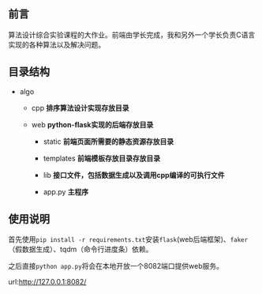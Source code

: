 ## 前言

算法设计综合实验课程的大作业。前端由学长完成，我和另外一个学长负责C语言实现的各种算法以及解决问题。

## 目录结构

- algo
  - cpp   **排序算法设计实现存放目录**

  - web **python-flask实现的后端存放目录**

    - static  **前端页面所需要的静态资源存放目录**
    - templates **前端模板存放目录存放目录**
    - lib **接口文件，包括数据生成以及调用cpp编译的可执行文件**

    - app.py **主程序**
## 使用说明

首先使用`pip install -r requirements.txt`安装`flask`(web后端框架)、`faker`（假数据生成）、tqdm（命令行进度条）依赖。

之后直接`python app.py`将会在本地开放一个8082端口提供web服务。

url:http://127.0.0.1:8082/


